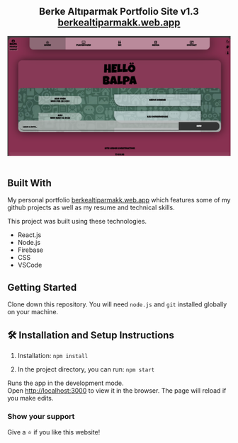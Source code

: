 <h2 align="center">
  Berke Altıparmak Portfolio Site v1.3<br/>
  <a href="http://berkealtiparmakk.web.app" target="_blank">berkealtiparmakk.web.app</a>
</h2>
<div align="center">
  <img alt="Demo" src="./Images/Screenshot 2022-04-01 at 17.03.57.png" />
</div>

<br/>

## Built With

My personal portfolio <a href="http://berkealtiparmakk.web.app" target="_blank">berkealtiparmakk.web.app</a> which features some of my github projects as well as my resume and technical skills.<br/>

This project was built using these technologies.

- React.js
- Node.js
- Firebase
- CSS
- VSCode

## Getting Started

Clone down this repository. You will need `node.js` and `git` installed globally on your machine.

## 🛠 Installation and Setup Instructions

1. Installation: `npm install`

2. In the project directory, you can run: `npm start`

Runs the app in the development mode.\
Open [http://localhost:3000](http://localhost:3000) to view it in the browser.
The page will reload if you make edits.

### Show your support

Give a ⭐ if you like this website!
